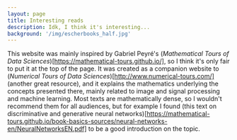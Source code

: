 ```yaml
---
layout: page
title: Interesting reads
description: Idk, I think it's interesting...
background: '/img/escherbooks_half.jpg'
---
```


This website was mainly inspired by Gabriel Peyré's (_Mathematical Tours of Data Sciences_)[https://mathematical-tours.github.io/], so I think it's only fair to put it at the top of the page. It was created as a companion website to (_Numerical Tours of Data Sciences_)[http://www.numerical-tours.com/] (another great resource), and it explains the mathematics underlying the concepts presented there, mainly related to image and signal processing and machine learning. Most texts are mathematically dense, so I wouldn't recommend them for all audiences, but for example I found (this text on discriminative and generative neural networks)[https://mathematical-tours.github.io/book-basics-sources/neural-networks-en/NeuralNetworksEN.pdf] to be a good introduction on the topic.